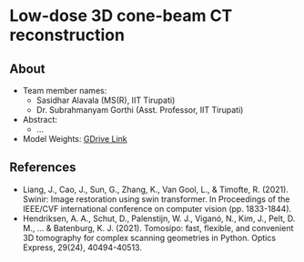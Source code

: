 # Low-dose 3D cone-beam CT reconstruction

## About
  - Team member names:
    - Sasidhar Alavala (MS(R), IIT Tirupati)
    - Dr. Subrahmanyam Gorthi (Asst. Professor, IIT Tirupati)
  - Abstract:
    - ...
  - Model Weights: [GDrive Link](https://drive.google.com/drive/folders/1VZyLtVW9JpTRaNqLXnzITJCXM7Qjjc1T?usp=sharing)




## References
- Liang, J., Cao, J., Sun, G., Zhang, K., Van Gool, L., & Timofte, R. (2021). Swinir: Image restoration using swin transformer. In Proceedings of the IEEE/CVF international conference on computer vision (pp. 1833-1844).
- Hendriksen, A. A., Schut, D., Palenstijn, W. J., Viganó, N., Kim, J., Pelt, D. M., ... & Batenburg, K. J. (2021). Tomosipo: fast, flexible, and convenient 3D tomography for complex scanning geometries in Python. Optics Express, 29(24), 40494-40513.




